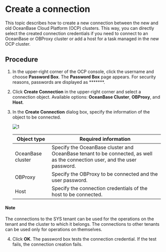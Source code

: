# Create a connection

This topic describes how to create a new connection between the new and old OceanBase Cloud Platform (OCP) clusters. This way, you can directly select the created connection credentials if you need to connect to an OceanBase or OBProxy cluster or add a host for a task managed in the new OCP cluster.

## Procedure

1. In the upper-right corner of the OCP console, click the username and choose **Password Box**.
   The **Password Box** page appears.
   For security reasons, passwords are displayed as *******.

2. Click **Create Connection** in the upper-right corner and select a connection object.
   Available options: **OceanBase Cluster**, **OBProxy**, and **Host**.

3. In the **Create Connection** dialog box, specify the information of the object to be connected.

   ![1](https://obbusiness-private.oss-cn-shanghai.aliyuncs.com/doc/img/ocp/%E6%96%B0%E5%BB%BA%E8%BF%9E%E6%8E%A5.png)

   | **Object type** | **Required information** |
   | --- | --- |
   | OceanBase cluster | Specify the OceanBase cluster and OceanBase tenant to be connected, as well as the connection user, and the user password.  |
   | OBProxy | Specify the OBProxy to be connected and the user password.  |
   | Host | Specify the connection credentials of the host to be connected.  |

  <main id="notice" type='explain'>
    <h4>Note</h4>
    <p>The connections to the SYS tenant can be used for the operations on the tenant and the cluster to which it belongs. The connections to other tenants can be used only for operations on themselves.</p>
  </main>

4. Click **OK**.
   The password box tests the connection credential. If the test fails, the connection creation fails.
